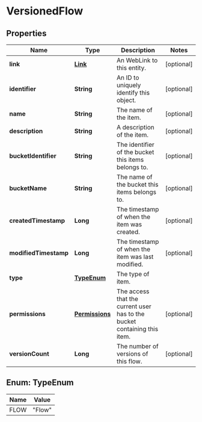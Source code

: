 
# VersionedFlow

## Properties
Name | Type | Description | Notes
------------ | ------------- | ------------- | -------------
**link** | [**Link**](Link.md) | An WebLink to this entity. |  [optional]
**identifier** | **String** | An ID to uniquely identify this object. |  [optional]
**name** | **String** | The name of the item. |  [optional]
**description** | **String** | A description of the item. |  [optional]
**bucketIdentifier** | **String** | The identifier of the bucket this items belongs to. |  [optional]
**bucketName** | **String** | The name of the bucket this items belongs to. |  [optional]
**createdTimestamp** | **Long** | The timestamp of when the item was created. |  [optional]
**modifiedTimestamp** | **Long** | The timestamp of when the item was last modified. |  [optional]
**type** | [**TypeEnum**](#TypeEnum) | The type of item. | 
**permissions** | [**Permissions**](Permissions.md) | The access that the current user has to the bucket containing this item. |  [optional]
**versionCount** | **Long** | The number of versions of this flow. |  [optional]


<a name="TypeEnum"></a>
## Enum: TypeEnum
Name | Value
---- | -----
FLOW | &quot;Flow&quot;



